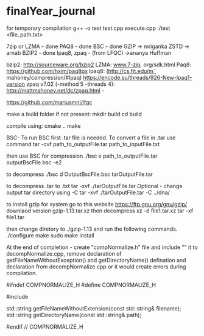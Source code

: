 # finalYear_journal

for temporary compilation
g++ -o test test.cpp execute.cpp
./test <file_path.txt>

7zip or LZMA - done
PAQ8 - done
BSC - done
GZIP -> mriganka
ZSTD -> arnab
BZIP2 - done
lpaq8, 
zpaq - (from LFQC) ->ananya
Huffman 

bzip2: http://sourceware.org/bzip2
LZMA: www.7-zip. org/sdk.html
Paq8: https://github.com/hxim/paq8px
lpaq8: (http://cs.fit.edu/m˜ mahoney/compression/#lpaq)
https://encode.su/threads/926-New-lpaq1-version
zpaq v7.02 (-method 5 -threads 4): http://mattmahoney.net/dc/zpaq.html - 

https://github.com/mariusmni/lfqc


make a build folder if not present:
mkdir build
cd build

compile using:
cmake ..
make



BSC-
To run BSC first .tar file is needed.
To convert a file in .tar use command
tar -cvf path_to_outputFile.tar path_to_inputFile.txt

then use BSC for compression
./bsc e path_to_outputFile.tar outputBscFile.bsc -e2

to decompress
./bsc d OutputBscFile.bsc tarOutputFile.tar

to decompress .tar to .txt 
tar -xvf ./tarOutputFile.tar 
Optional - change output tar directory using -C
tar -xvf ./tarOutputFile.tar -C ../dna/

to install gzip for system go to this website
https://ftp.gnu.org/gnu/gzip/
downlaod version gzip-1.13.tar.xz
then decompress 
xz -d file1.tar.xz
tar -xf file1.tar

then change diretory to ./gzip-1.13 and run the following commands.
./configure
make
sudo make install






At the end of completion - create "compNormalize.h" file and include "" it to decompNormalize.cpp, remove declaration of getFileNameWithoutException() and getDirectoryName() defination and declaration from decompNormalize.cpp or it would create errors during compilation.
>>>>


#ifndef COMPNORMALIZE_H
#define COMPNORMALIZE_H

#include <string>

std::string getFileNameWithoutExtension(const std::string& filename);
std::string getDirectoryName(const std::string& path);

#endif // COMPNORMALIZE_H

